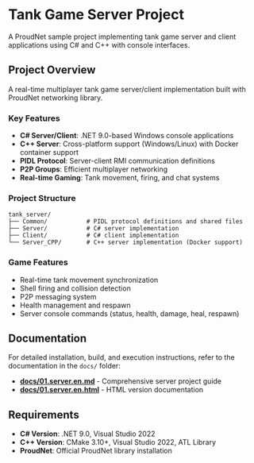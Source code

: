 # Tank Game Server Project

A ProudNet sample project implementing tank game server and client applications using C# and C++ with console interfaces.

## Project Overview

A real-time multiplayer tank game server/client implementation built with ProudNet networking library.

### Key Features

- **C# Server/Client**: .NET 9.0-based Windows console applications
- **C++ Server**: Cross-platform support (Windows/Linux) with Docker container support
- **PIDL Protocol**: Server-client RMI communication definitions
- **P2P Groups**: Efficient multiplayer networking
- **Real-time Gaming**: Tank movement, firing, and chat systems

### Project Structure

```
tank_server/
├── Common/           # PIDL protocol definitions and shared files
├── Server/           # C# server implementation
├── Client/           # C# client implementation
└── Server_CPP/       # C++ server implementation (Docker support)
```

### Game Features

- Real-time tank movement synchronization
- Shell firing and collision detection
- P2P messaging system
- Health management and respawn
- Server console commands (status, health, damage, heal, respawn)

## Documentation

For detailed installation, build, and execution instructions, refer to the documentation in the `docs/` folder:

- **[docs/01.server.en.md](docs/01.server.en.md)** - Comprehensive server project guide
- **[docs/01.server.en.html](docs/01.server.en.html)** - HTML version documentation


## Requirements

- **C# Version**: .NET 9.0, Visual Studio 2022
- **C++ Version**: CMake 3.10+, Visual Studio 2022, ATL Library
- **ProudNet**: Official ProudNet library installation
